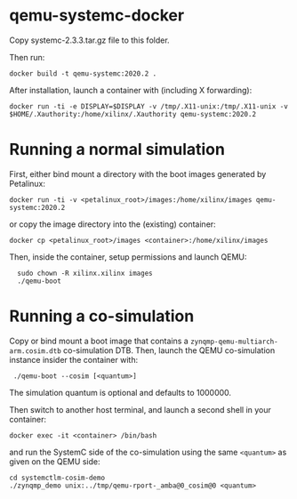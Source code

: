 # qemu-systemc-docker

Copy systemc-2.3.3.tar.gz file to this folder.

Then run:

`docker build -t qemu-systemc:2020.2 .`

After installation, launch a container with (including X forwarding):

`docker run -ti -e DISPLAY=$DISPLAY -v /tmp/.X11-unix:/tmp/.X11-unix -v $HOME/.Xauthority:/home/xilinx/.Xauthority qemu-systemc:2020.2`

# Running a normal simulation

First, either bind mount a directory with the boot images generated by Petalinux:

`docker run -ti -v <petalinux_root>/images:/home/xilinx/images qemu-systemc:2020.2`

or copy the image directory into the (existing) container:

`docker cp <petalinux_root>/images <container>:/home/xilinx/images`

Then, inside the container, setup permissions and launch QEMU:

      sudo chown -R xilinx.xilinx images
      ./qemu-boot

# Running a co-simulation

Copy or bind mount a boot image that contains a `zynqmp-qemu-multiarch-arm.cosim.dtb` co-simulation DTB. Then, launch the QEMU co-simulation instance insider the container with:

     ./qemu-boot --cosim [<quantum>]

The simulation quantum is optional and defaults to 1000000.

Then switch to another host terminal, and launch a second shell in your container:

`docker exec -it <container> /bin/bash`

and run the SystemC side of the co-simulation using the same `<quantum>` as given on the QEMU side:

    cd systemctlm-cosim-demo
    ./zynqmp_demo unix:../tmp/qemu-rport-_amba@0_cosim@0 <quantum>

